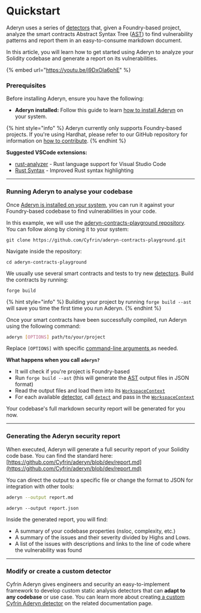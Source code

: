 # Quickstart

Aderyn uses a series of [detectors](../aderyn-custom-detectors/detectors-quickstart.md) that, given a Foundry-based project, analyze the smart contracts Abstract Syntax Tree ([AST](../aderyn-custom-detectors/what-is-an-ast.md)) to find vulnerability patterns and report them in an easy-to-consume markdown document.&#x20;

In this article, you will learn how to get started using Aderyn to analyze your Solidity codebase and generate a report on its vulnerabilities.

{% embed url="https://youtu.be/j9DxOIa6phE" %}

### Prerequisites

Before installing Aderyn, ensure you have the following:

* **Aderyn installed:** Follow this guide to learn [how to install Aderyn](installation.md) on your system.

{% hint style="info" %}
Aderyn currently only supports Foundry-based projects. If you're using Hardhat, please refer to our GitHub repository for information on [how to contribute](https://github.com/Cyfrin/aderyn/blob/dev/CONTRIBUTING.md).
{% endhint %}

**Suggested VSCode extensions:**

* [rust-analyzer](https://marketplace.visualstudio.com/items?itemName=rust-lang.rust-analyzer) - Rust language support for Visual Studio Code
* [Rust Syntax](https://marketplace.visualstudio.com/items?itemName=dustypomerleau.rust-syntax) - Improved Rust syntax highlighting

***

### Running Aderyn to analyse your codebase

Once [Aderyn is installed on your system](installation.md), you can run it against your Foundry-based codebase to find vulnerabilities in your code.

In this example, we will use the [aderyn-contracts-playground repository](https://github.com/Cyfrin/aderyn-contracts-playground). You can follow along by cloning it to your system:

```
git clone https://github.com/Cyfrin/aderyn-contracts-playground.git
```

Navigate inside the repository:

```
cd aderyn-contracts-playground
```

We usually use several smart contracts and tests to try new [detectors](../aderyn-custom-detectors/what-is-a-detector.md). Build the contracts by running:

```
forge build
```

{% hint style="info" %}
Building your project by running `forge build --ast` will save you time the first time you run Aderyn.
{% endhint %}

Once your smart contracts have been successfully compiled, run Aderyn using the following command:

```bash
aderyn [OPTIONS] path/to/your/project
```

Replace `[OPTIONS]` with specific [command-line arguments ](cli-options.md)as needed.

**What happens when you call `aderyn?`**

* It will check if you're project is Foundry-based
* Run `forge build --ast` (this will generate the [AST](../aderyn-custom-detectors/what-is-an-ast.md) output files in JSON format)
* Read the output files and load them into its [`WorkspaceContext`](../aderyn-custom-detectors/detectors-api-reference/workspacecontext.md)
* For each available [detector](../aderyn-custom-detectors/detectors-quickstart.md),  call [`detect`](../aderyn-custom-detectors/detectors-api-reference/detect.md) and pass in the [`WorkspaceContext`](../aderyn-custom-detectors/detectors-api-reference/workspacecontext.md)

Your codebase's full markdown security report will be generated for you now.&#x20;

***

### Generating the Aderyn security report

When executed, Aderyn will generate a full security report of your Solidity code base. You can find the standard here: [https://github.com/Cyfrin/aderyn/blob/dev/report.md](https://github.com/Cyfrin/aderyn/blob/dev/report.md)

You can direct the output to a specific file or change the format to JSON for integration with other tools:

```bash
aderyn --output report.md
```

```
aderyn --output report.json
```

Inside the generated report, you will find:

* A summary of your codebase properties (nsloc, complexity, etc.)
* A summary of the issues and their severity divided by Highs and Lows.
* A list of the issues with descriptions and links to the line of code where the vulnerability was found

***

### Modify or create a custom detector

Cyfrin Aderyn gives engineers and security an easy-to-implement framework to develop custom static analysis detectors that can **adapt to any codebase** or use case. You can learn more about creating[ a custom Cyfrin Aderyn detector](../aderyn-custom-detectors/detectors-quickstart.md) on the related documentation page.
